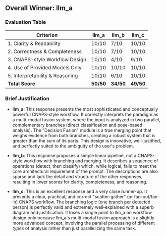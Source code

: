 ## Overall Winner: llm_a

### Evaluation Table
| Criterion | llm_a | llm_b | llm_c |
|-----------|-------|-------|-------|
| 1. Clarity & Readability       | 10/10 | 7/10 | 10/10 |
| 2. Correctness & Completeness  | 10/10 | 7/10 | 10/10 |
| 3. CNAPS-style Workflow Design | 10/10 | 4/10 | 9/10 |
| 4. Use of Provided Models Only | 10/10 | 10/10 | 10/10 |
| 5. Interpretability & Reasoning| 10/10 | 6/10 | 10/10 |
| **Total Score**                | **50/50** | **34/50** | **49/50** |

### Brief Justification
- **llm_a**: This response presents the most sophisticated and conceptually powerful CNAPS-style workflow. It correctly interprets the paradigm as a multi-modal fusion system, where the input is analyzed in two parallel, complementary branches (direct classification and pose-based analysis). The "Decision Fusion" module is a true merging point that weighs evidence from both branches, creating a robust system that is greater than the sum of its parts. This design is innovative, well-justified, and perfectly suited to the ambiguity of the user's problem.

- **llm_b**: This response proposes a simple linear pipeline, not a CNAPS-style workflow with branching and merging. It describes a sequence of operations (detect, then classify) which, while logical, fails to meet the core architectural requirement of the prompt. The descriptions are also sparse and lack the detail and structure of the other responses, resulting in lower scores for clarity, completeness, and reasoning.

- **llm_c**: This is an excellent response and a very close runner-up. It presents a clear, practical, and correct "scatter-gather" (or fan-out/fan-in) CNAPS workflow. The branching logic (one branch per detected person) is perfectly valid and extremely well-explained with a superb diagram and justification. It loses a single point to llm_a on workflow design only because llm_a's multi-modal fusion approach is a slightly more advanced concept, involving the parallel processing of different *types* of analysis rather than just parallelizing the same task.